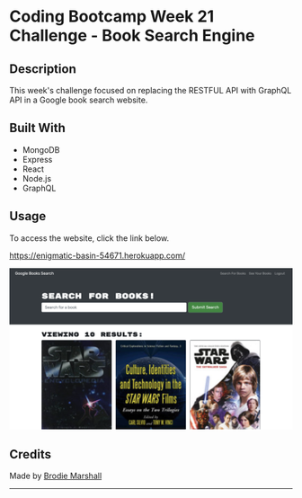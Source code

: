 # Coding Bootcamp Week 21 Challenge - Book Search Engine

## Description

This week's challenge focused on replacing the RESTFUL API with GraphQL API in a Google book search website.

## Built With

- MongoDB
- Express
- React
- Node.js
- GraphQL

## Usage

To access the website, click the link below.

https://enigmatic-basin-54671.herokuapp.com/

![homepage](./client/public/webpage.png)

## Credits

Made by [Brodie Marshall](https://github.com/brodie02)

---
